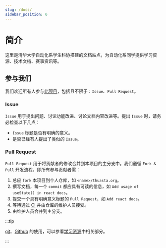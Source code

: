 ```yaml
---
slug: /docs/
sidebar_position: 0
---
```


# 简介

这里是清华大学自动化系学生科协搭建的文档站点，为自动化系同学提供学习资源、技术文档、赛事资讯等。

## 参与我们

我们欢迎所有人参与[此项目](https://github.com/thuasta/thuasta.org)，包括且不限于：`Issue`、`Pull Request`。

### Issue

`Issue` 用于提出问题、讨论功能改进、讨论文档内容改进等。提出 `Issue` 时，请务必检查以下几点：

- `Issue` 标题是否有明确的意义。
- 是否已经有人提出了类似的 `Issue`。

### Pull Request

`Pull Request` 用于将贡献者的修改合并到本项目的主分支中。我们遵循 `Fork & Pull` 开发流程，即所有参与贡献者需：

1. 总应 `fork` 本项目到个人仓库，如 `<name>/thuasta.org`。
2. 撰写文档，每一个 `commit` 都应具有可读的信息，如 `Add usage of useState() in react docs`。
3. 提交一个具有明确意义标题的 `Pull Request`，如 `Add react docs`。
4. 等待通过 [CI](learning_resources/ci_cd/index.md) 并由仓库的维护人员接受。
5. 由维护人员合并到主分支。

:::tip

[git](learning_resources/vcs/git.md)、[Github](learning_resources/repo/index.md) 的使用，可以参看[学习资源](learning_resources)中相关部分。

:::
